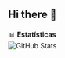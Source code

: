 ## Hi there 👋
📊 **Estatísticas**  
![GitHub Stats](https://github-readme-stats.vercel.app/api?username=natanheringer&show_icons=true&theme=default)
<!--
**natanheringer/natanheringer** is a ✨ _special_ ✨ repository because its `README.md` (this file) appears on your GitHub profile.

Here are some ideas to get you started:

- 🔭 I’m currently working on ...
- 🌱 I’m currently learning ...
- 👯 I’m looking to collaborate on ...
- 🤔 I’m looking for help with ...
- 💬 Ask me about ...
- 📫 How to reach me: ...
- 😄 Pronouns: ...
- ⚡ Fun fact: ...
-->
